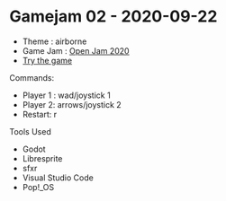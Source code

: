 # Gamejam 02 - 2020-09-22

* Theme : airborne
* Game Jam : [Open Jam 2020](https://itch.io/jam/open-jam-2020)
* [Try the game](https://christphe.itch.io/fantastic-ship)

Commands:

* Player 1 : wad/joystick 1
* Player 2: arrows/joystick 2
* Restart: r

Tools Used
* Godot
* Libresprite
* sfxr
* Visual Studio Code
* Pop!_OS
